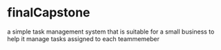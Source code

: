 # finalCapstone

a simple task management system that is suitable for a small business to help it manage tasks assigned to each teammemeber

